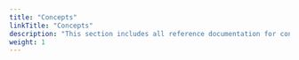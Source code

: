 ```yaml
---
title: "Concepts"
linkTitle: "Concepts"
description: "This section includes all reference documentation for concepts required to use CORTEX Innovation."
weight: 1
---
```



